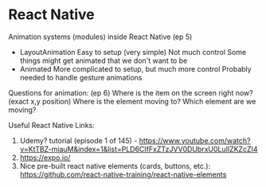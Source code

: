 # React Native

Animation systems (modules) inside React Native (ep 5)
- LayoutAnimation
    Easy to setup (very simple)
    Not much control
    Some things might get animated that we don't want to be
- Animated
    More complicated to setup, but much more control
    Probably needed to handle gesture animations

Questions for animation: (ep 6)
    Where is the item on the screen right now? (exact x,y position)
    Where is the element moving to?
    Which element are we moving?

Useful React Native Links:
1) Udemy? tutorial (episode 1 of 145) - https://www.youtube.com/watch?v=KtTBZ-miauM&index=1&list=PLD6CIfFxZTzJVV0DUbrxU0LuIlZKZcZI4
2) https://expo.io/
3) Nice pre-built react native elements (cards, buttons, etc.): https://github.com/react-native-training/react-native-elements